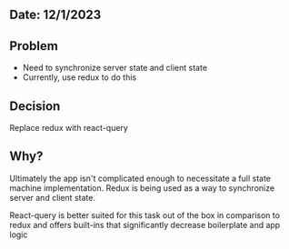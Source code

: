 ## Date: 12/1/2023

## Problem
* Need to synchronize server state and client state
* Currently, use redux to do this

## Decision
Replace redux with react-query

## Why?
Ultimately the app isn't complicated enough to necessitate a full state machine implementation. Redux is being used as a way to synchronize server and client state.

React-query is better suited for this task out of the box in comparison to redux and offers built-ins that significantly decrease boilerplate and app logic